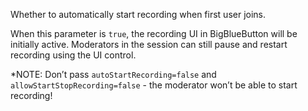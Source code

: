 Whether to automatically start recording when first user joins.

When this parameter is `true`, the recording UI in BigBlueButton will be initially active. Moderators in the session can still pause and restart recording using the UI control.

*NOTE: Don’t pass `autoStartRecording=false` and `allowStartStopRecording=false` - the moderator won’t be able to start recording! 